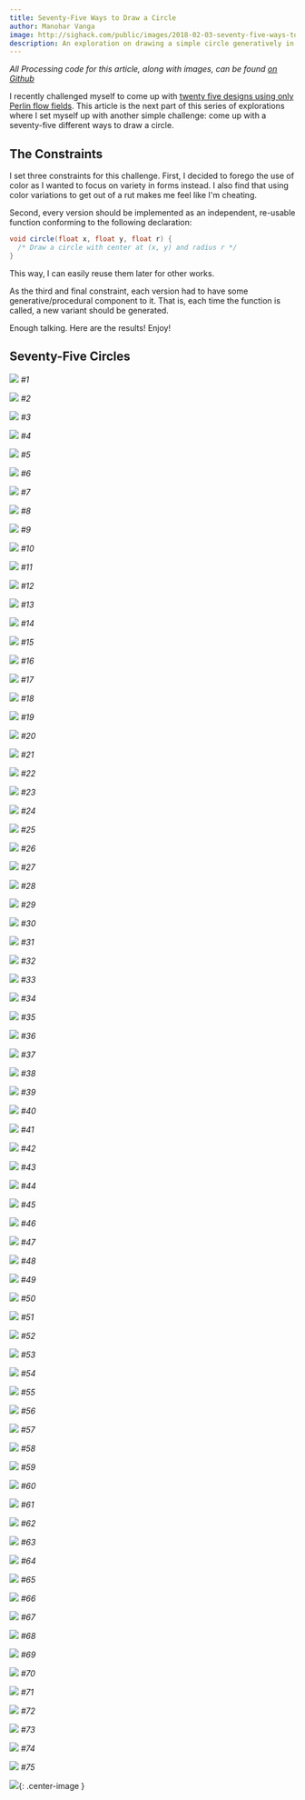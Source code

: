 ```yaml
---
title: Seventy-Five Ways to Draw a Circle
author: Manohar Vanga
image: http://sighack.com/public/images/2018-02-03-seventy-five-ways-to-draw-a-circle/circle-44.png
description: An exploration on drawing a simple circle generatively in seventy five different ways.
---
```


*All Processing code for this article, along with images, can be found [on Github](https://github.com/sighack/seventy-five-circles)*

I recently challenged myself to come up with [twenty five designs using only
Perlin flow fields](getting-creative-with-perlin-noise-fields).
This article is the next part of this series of explorations where I set myself
up with another simple challenge: come up with a seventy-five different ways to
draw a circle.

## The Constraints 
I set three constraints for this challenge. First, I decided to forego the use of
color as I wanted to focus on variety in forms instead. I also find that using
color variations to get out of a rut makes me feel like I'm cheating.

Second, every version should be implemented as an independent, re-usable
function conforming to the following declaration:
```java
void circle(float x, float y, float r) {
  /* Draw a circle with center at (x, y) and radius r */
}
```
This way, I can easily reuse them later for other works.

As the third and final constraint, each version had to have some
generative/procedural component to it. That is, each time the function is called,
a new variant should be generated.

Enough talking. Here are the results! Enjoy!

## Seventy-Five Circles

![](/public/images/2018-02-03-seventy-five-ways-to-draw-a-circle/circle-1.png)
*#1*

![](/public/images/2018-02-03-seventy-five-ways-to-draw-a-circle/circle-2.png)
*#2*

![](/public/images/2018-02-03-seventy-five-ways-to-draw-a-circle/circle-3.png)
*#3*

![](/public/images/2018-02-03-seventy-five-ways-to-draw-a-circle/circle-4.png)
*#4*

![](/public/images/2018-02-03-seventy-five-ways-to-draw-a-circle/circle-5.png)
*#5*

![](/public/images/2018-02-03-seventy-five-ways-to-draw-a-circle/circle-6.png)
*#6*

![](/public/images/2018-02-03-seventy-five-ways-to-draw-a-circle/circle-7.png)
*#7*

![](/public/images/2018-02-03-seventy-five-ways-to-draw-a-circle/circle-8.png)
*#8*

![](/public/images/2018-02-03-seventy-five-ways-to-draw-a-circle/circle-9.png)
*#9*

![](/public/images/2018-02-03-seventy-five-ways-to-draw-a-circle/circle-10.png)
*#10*

![](/public/images/2018-02-03-seventy-five-ways-to-draw-a-circle/circle-11.png)
*#11*

![](/public/images/2018-02-03-seventy-five-ways-to-draw-a-circle/circle-12.png)
*#12*

![](/public/images/2018-02-03-seventy-five-ways-to-draw-a-circle/circle-13.png)
*#13*

![](/public/images/2018-02-03-seventy-five-ways-to-draw-a-circle/circle-14.png)
*#14*

![](/public/images/2018-02-03-seventy-five-ways-to-draw-a-circle/circle-15.png)
*#15*

![](/public/images/2018-02-03-seventy-five-ways-to-draw-a-circle/circle-16.png)
*#16*

![](/public/images/2018-02-03-seventy-five-ways-to-draw-a-circle/circle-17.png)
*#17*

![](/public/images/2018-02-03-seventy-five-ways-to-draw-a-circle/circle-18.png)
*#18*

![](/public/images/2018-02-03-seventy-five-ways-to-draw-a-circle/circle-19.png)
*#19*

![](/public/images/2018-02-03-seventy-five-ways-to-draw-a-circle/circle-20.png)
*#20*

![](/public/images/2018-02-03-seventy-five-ways-to-draw-a-circle/circle-21.png)
*#21*

![](/public/images/2018-02-03-seventy-five-ways-to-draw-a-circle/circle-22.png)
*#22*

![](/public/images/2018-02-03-seventy-five-ways-to-draw-a-circle/circle-23.png)
*#23*

![](/public/images/2018-02-03-seventy-five-ways-to-draw-a-circle/circle-24.png)
*#24*

![](/public/images/2018-02-03-seventy-five-ways-to-draw-a-circle/circle-25.png)
*#25*

![](/public/images/2018-02-03-seventy-five-ways-to-draw-a-circle/circle-26.png)
*#26*

![](/public/images/2018-02-03-seventy-five-ways-to-draw-a-circle/circle-27.png)
*#27*

![](/public/images/2018-02-03-seventy-five-ways-to-draw-a-circle/circle-28.png)
*#28*

![](/public/images/2018-02-03-seventy-five-ways-to-draw-a-circle/circle-29.png)
*#29*

![](/public/images/2018-02-03-seventy-five-ways-to-draw-a-circle/circle-30.png)
*#30*

![](/public/images/2018-02-03-seventy-five-ways-to-draw-a-circle/circle-31.png)
*#31*

![](/public/images/2018-02-03-seventy-five-ways-to-draw-a-circle/circle-32.png)
*#32*

![](/public/images/2018-02-03-seventy-five-ways-to-draw-a-circle/circle-33.png)
*#33*

![](/public/images/2018-02-03-seventy-five-ways-to-draw-a-circle/circle-34.png)
*#34*

![](/public/images/2018-02-03-seventy-five-ways-to-draw-a-circle/circle-35.png)
*#35*

![](/public/images/2018-02-03-seventy-five-ways-to-draw-a-circle/circle-36.png)
*#36*

![](/public/images/2018-02-03-seventy-five-ways-to-draw-a-circle/circle-37.png)
*#37*

![](/public/images/2018-02-03-seventy-five-ways-to-draw-a-circle/circle-38.png)
*#38*

![](/public/images/2018-02-03-seventy-five-ways-to-draw-a-circle/circle-39.png)
*#39*

![](/public/images/2018-02-03-seventy-five-ways-to-draw-a-circle/circle-40.png)
*#40*

![](/public/images/2018-02-03-seventy-five-ways-to-draw-a-circle/circle-41.png)
*#41*

![](/public/images/2018-02-03-seventy-five-ways-to-draw-a-circle/circle-42.png)
*#42*

![](/public/images/2018-02-03-seventy-five-ways-to-draw-a-circle/circle-43.png)
*#43*

![](/public/images/2018-02-03-seventy-five-ways-to-draw-a-circle/circle-44.png)
*#44*

![](/public/images/2018-02-03-seventy-five-ways-to-draw-a-circle/circle-45.png)
*#45*

![](/public/images/2018-02-03-seventy-five-ways-to-draw-a-circle/circle-46.png)
*#46*

![](/public/images/2018-02-03-seventy-five-ways-to-draw-a-circle/circle-47.png)
*#47*

![](/public/images/2018-02-03-seventy-five-ways-to-draw-a-circle/circle-48.png)
*#48*

![](/public/images/2018-02-03-seventy-five-ways-to-draw-a-circle/circle-49.png)
*#49*

![](/public/images/2018-02-03-seventy-five-ways-to-draw-a-circle/circle-50.png)
*#50*

![](/public/images/2018-02-03-seventy-five-ways-to-draw-a-circle/circle-51.png)
*#51*

![](/public/images/2018-02-03-seventy-five-ways-to-draw-a-circle/circle-52.png)
*#52*

![](/public/images/2018-02-03-seventy-five-ways-to-draw-a-circle/circle-53.png)
*#53*

![](/public/images/2018-02-03-seventy-five-ways-to-draw-a-circle/circle-54.png)
*#54*

![](/public/images/2018-02-03-seventy-five-ways-to-draw-a-circle/circle-55.png)
*#55*

![](/public/images/2018-02-03-seventy-five-ways-to-draw-a-circle/circle-56.png)
*#56*

![](/public/images/2018-02-03-seventy-five-ways-to-draw-a-circle/circle-57.png)
*#57*

![](/public/images/2018-02-03-seventy-five-ways-to-draw-a-circle/circle-58.png)
*#58*

![](/public/images/2018-02-03-seventy-five-ways-to-draw-a-circle/circle-59.png)
*#59*

![](/public/images/2018-02-03-seventy-five-ways-to-draw-a-circle/circle-60.png)
*#60*

![](/public/images/2018-02-03-seventy-five-ways-to-draw-a-circle/circle-61.png)
*#61*

![](/public/images/2018-02-03-seventy-five-ways-to-draw-a-circle/circle-62.png)
*#62*

![](/public/images/2018-02-03-seventy-five-ways-to-draw-a-circle/circle-63.png)
*#63*

![](/public/images/2018-02-03-seventy-five-ways-to-draw-a-circle/circle-64.png)
*#64*

![](/public/images/2018-02-03-seventy-five-ways-to-draw-a-circle/circle-65.png)
*#65*

![](/public/images/2018-02-03-seventy-five-ways-to-draw-a-circle/circle-66.png)
*#66*

![](/public/images/2018-02-03-seventy-five-ways-to-draw-a-circle/circle-67.png)
*#67*

![](/public/images/2018-02-03-seventy-five-ways-to-draw-a-circle/circle-68.png)
*#68*

![](/public/images/2018-02-03-seventy-five-ways-to-draw-a-circle/circle-69.png)
*#69*

![](/public/images/2018-02-03-seventy-five-ways-to-draw-a-circle/circle-70.png)
*#70*

![](/public/images/2018-02-03-seventy-five-ways-to-draw-a-circle/circle-71.png)
*#71*

![](/public/images/2018-02-03-seventy-five-ways-to-draw-a-circle/circle-72.png)
*#72*

![](/public/images/2018-02-03-seventy-five-ways-to-draw-a-circle/circle-73.png)
*#73*

![](/public/images/2018-02-03-seventy-five-ways-to-draw-a-circle/circle-74.png)
*#74*

![](/public/images/2018-02-03-seventy-five-ways-to-draw-a-circle/circle-75.png)
*#75*

![](/public/images/end.gif){: .center-image }
